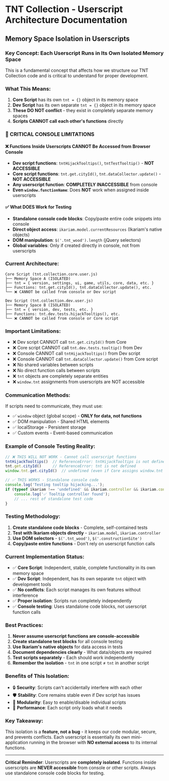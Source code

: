 # TNT Collection - Userscript Architecture Documentation

## Memory Space Isolation in Userscripts

### Key Concept: Each Userscript Runs in Its Own Isolated Memory Space

This is a fundamental concept that affects how we structure our TNT Collection code and is critical to understand for proper development.

### What This Means:
1. **Core Script** has its own `tnt = {}` object in its memory space
2. **Dev Script** has its own separate `tnt = {}` object in its memory space  
3. **These DO NOT conflict** - they exist in completely separate memory spaces
4. **Scripts CANNOT call each other's functions** directly

### 🚫 CRITICAL CONSOLE LIMITATIONS

#### ❌ Functions Inside Userscripts CANNOT Be Accessed from Browser Console
- **Dev script functions**: `tntHijackTooltips()`, `tntTestTooltip()` - **NOT ACCESSIBLE**
- **Core script functions**: `tnt.get.cityId()`, `tnt.dataCollector.update()` - **NOT ACCESSIBLE**
- **Any userscript function**: **COMPLETELY INACCESSIBLE** from console
- **Even `window.functionName`**: Does **NOT** work when assigned inside userscripts

#### ✅ What DOES Work for Testing
- **Standalone console code blocks**: Copy/paste entire code snippets into console
- **Direct object access**: `ikariam.model.currentResources` (Ikariam's native objects)
- **DOM manipulation**: `$('.tnt_wood').length` (jQuery selectors)
- **Global variables**: Only if created directly in console, not from userscripts

### Current Architecture:
```
Core Script (tnt.collection.core.user.js)
├── Memory Space A (ISOLATED)
├── tnt = { version, settings, ui, game, utils, core, data, etc. }
├── Functions: tnt.get.cityId(), tnt.dataCollector.update(), etc.
└── ❌ CANNOT be called from console or Dev script

Dev Script (tnt.collection.dev.user.js)  
├── Memory Space B (ISOLATED)
├── tnt = { version, dev, tests, etc. }
├── Functions: tnt.dev.tests.hijackTooltips(), etc.
└── ❌ CANNOT be called from console or Core script
```

### Important Limitations:
- ❌ Dev script CANNOT call `tnt.get.cityId()` from Core
- ❌ Core script CANNOT call `tnt.dev.tests.tooltip()` from Dev
- ❌ Console CANNOT call `tntHijackTooltips()` from Dev script
- ❌ Console CANNOT call `tnt.dataCollector.update()` from Core script
- ❌ No shared variables between scripts
- ❌ No direct function calls between scripts
- ❌ `tnt` objects are completely separate entities
- ❌ `window.tnt` assignments from userscripts are NOT accessible

### Communication Methods:
If scripts need to communicate, they must use:
- ✅ `window` object (global scope) - **ONLY for data, not functions**
- ✅ DOM manipulation - Shared HTML elements
- ✅ localStorage - Persistent storage
- ✅ Custom events - Event-based communication

### Example of Console Testing Reality:
```javascript
// ❌ THIS WILL NOT WORK - Cannot call userscript functions
tntHijackTooltips()  // ReferenceError: tntHijackTooltips is not defined
tnt.get.cityId()     // ReferenceError: tnt is not defined
window.tnt.get.cityId()  // undefined (even if Core assigns window.tnt = tnt)

// ✅ THIS WORKS - Standalone console code
console.log('Testing tooltip hijacking...');
if (typeof ikariam !== 'undefined' && ikariam.controller && ikariam.controller.tooltipController) {
    console.log('✅ Tooltip controller found');
    // ... rest of standalone test code
}
```

### Testing Methodology:
1. **Create standalone code blocks** - Complete, self-contained tests
2. **Test with Ikariam objects directly** - `ikariam.model`, `ikariam.controller`
3. **Use DOM selectors** - `$('.tnt_wood')`, `$('.constructionSite')`
4. **Copy/paste entire functions** - Don't rely on userscript function calls

### Current Implementation Status:
- ✅ **Core Script**: Independent, stable, complete functionality in its own memory space
- ✅ **Dev Script**: Independent, has its own separate `tnt` object with development tools
- ✅ **No conflicts**: Each script manages its own features without interference
- ✅ **Proper isolation**: Scripts run completely independently
- ✅ **Console testing**: Uses standalone code blocks, not userscript function calls

### Best Practices:
1. **Never assume userscript functions are console-accessible**
2. **Create standalone test blocks** for all console testing
3. **Use Ikariam's native objects** for data access in tests
4. **Document dependencies clearly** - What data/objects are required
5. **Test scripts separately** - Each should work independently
6. **Remember the isolation** - `tnt` in one script ≠ `tnt` in another script

### Benefits of This Isolation:
- 🔒 **Security**: Scripts can't accidentally interfere with each other
- 🛡️ **Stability**: Core remains stable even if Dev script has issues  
- 🔧 **Modularity**: Easy to enable/disable individual scripts
- 🚀 **Performance**: Each script only loads what it needs

### Key Takeaway:
This isolation is a **feature, not a bug** - it keeps our code modular, secure, and prevents conflicts. Each userscript is essentially its own mini-application running in the browser with **NO external access** to its internal functions.

---

**Critical Reminder**: Userscripts are **completely isolated**. Functions inside userscripts are **NEVER accessible** from console or other scripts. Always use standalone console code blocks for testing.
